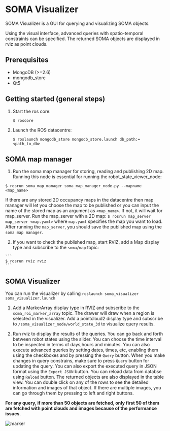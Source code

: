 SOMA Visualizer
====

SOMA Visualizer is a GUI for querying and visualizing SOMA objects.

Using the visual interface, advanced queries with spatio-temporal constraints  can be specified. The returned SOMA objects are displayed in rviz as point clouds.

Prerequisites
-------------

- MongoDB (>=2.6)
- mongodb_store
- Qt5


Getting started (general steps)
-------------------------------
1. Start the ros core:

    ```
   $ roscore
    ```
2. Launch the ROS datacentre:

    ```
    $ roslaunch mongodb_store mongodb_store.launch db_path:=<path_to_db>

    ```

SOMA map manager
-----------------
  1. Run the soma map manager for storing, reading and publishing 2D map. Running this node is essential for running the robot_state_viewer_node:
  ```
  $ rosrun soma_map_manager soma_map_manager_node.py --mapname <map_name>
  ```
  If there are any stored 2D occupancy maps in the datacentre then map manager will let you choose the map to be published or you can input the name of the stored map as an argument as ```<map_name>```. If not, it will wait for map_server. Run the map_server with a 2D map:
    ```
    $ rosrun map_server map_server <map.yaml>
    ```
  where `map.yaml` specifies the map you want to load. After running the `map_server`, you should save the published map using the `soma map manager`.

  2. If you want to check the published map, start RVIZ, add a Map display type and subscribe to the `soma/map` topic:

    ```
    $ rosrun rviz rviz
    ```

SOMA Visualizer
---------------
You can run the visualizer by calling ```roslaunch soma_visualizer soma_visualizer.launch ```

1. Add a MarkerArray display type in RVIZ and subscribe to the `soma_roi_marker_array` topic. The drawer will draw when a region is selected in the visualizer. Add a pointcloud2 display type and subscribe to ```/soma_visualizer_node/world_state_3d``` to visualize query results.


2. Run rviz to display the results of the queries. You can go back and forth between robot states using the slider. You can choose the time interval to be inspected in terms of days,hours and minutes. You can also execute advanced queries by setting dates, times, etc, enabling them using the checkboxes and by pressing the `Query` button. When you make changes in query constrains, make sure to press `Query` button for updating the query. You can also export the executed query in JSON format using the `Export JSON` button. You can reload data from databse using `Reload` button. The returned objects are also displayed in the table view. You can double click on any of the rows to see the detailed information and images of that object. If there are multiple images, you can go through them by pressing to left and right buttons.

**For any query, if more than 50 objects are fetched, only first 50 of them are fetched with point clouds and images because of the performance issues**.

![marker](https://github.com/hkaraoguz/soma/blob/visualizeraddons/soma_visualizer/doc/soma_visualizer.png)
